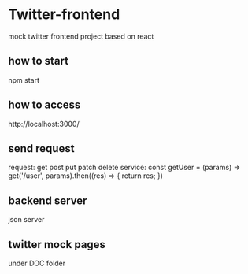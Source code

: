 # Twitter-frontend
mock twitter frontend project based on react


## how to start
npm start

## how to access
http://localhost:3000/

## send request
request: get post put patch delete
service: const getUser = (params) => get('/user', params).then((res) => {
  return res;
})

## backend server
json server

## twitter mock pages
under DOC folder